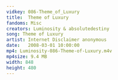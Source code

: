 ```yaml
---
vidkey: 086-Theme_of_Luxury
title:  Theme of Luxury
fandoms: Misc
creators: Luminosity & absolutedestiny
song: Theme of Luxury
artist: Internet Disclaimer anonymous
date:   2008-03-01 10:00:00
mp4: Luminosity-086-Theme-of-Luxury.m4v
mp4size: 9.4 MB
width: 848
height: 480
---
```



  